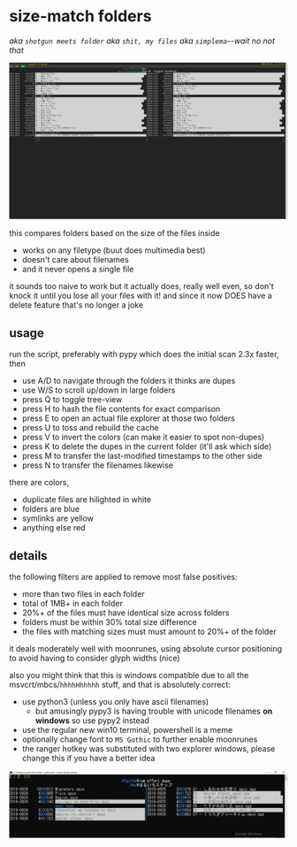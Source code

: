 # size-match folders
*aka `shotgun meets folder` aka `shit, my files` aka `simplema`--wait no not that*

![screenshot](ohno.png)

this compares folders based on the size of the files inside
* works on any filetype (buut does multimedia best)
* doesn't care about filenames
* and it never opens a single file

it sounds too naive to work but it actually does, really well even, so don't knock it until you lose all your files with it! and since it now DOES have a delete feature that's no longer a joke

## usage

run the script, preferably with pypy which does the initial scan 2.3x faster, then
* use A/D to navigate through the folders it thinks are dupes
* use W/S to scroll up/down in large folders
* press Q to toggle tree-view
* press H to hash the file contents for exact comparison
* press E to open an actual file explorer at those two folders
* press U to toss and rebuild the cache
* press V to invert the colors (can make it easier to spot non-dupes)
* press K to delete the dupes in the current folder (it'll ask which side)
* press M to transfer the last-modified timestamps to the other side
* press N to transfer the filenames likewise

there are colors,
* duplicate files are hilighted in white
* folders are blue
* symlinks are yellow
* anything else red

## details

the following filters are applied to remove most false positives:
* more than two files in each folder
* total of 1MB+ in each folder
* 20%+ of the files must have identical size across folders
* folders must be within 30% total size difference
* the files with matching sizes must must amount to 20%+ of the folder

it deals moderately well with moonrunes, using absolute cursor positioning to avoid having to consider glyph widths (nice)

also you might think that this is windows compatible due to all the msvcrt/mbcs/`hhhhHhhhhh` stuff, and that is absolutely correct:
* use python3 (unless you only have ascii filenames)
  * but amusingly pypy3 is having trouble with unicode filenames **on windows** so use pypy2 instead
* use the regular new win10 terminal, powershell is a meme
* optionally change font to `MS Gothic` to further enable moonrunes
* the ranger hotkey was substituted with two explorer windows, please change this if you have a better idea

![screenshot](win10do.png)
